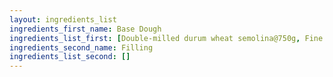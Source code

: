 ```yaml
---
layout: ingredients_list
ingredients_first_name: Base Dough
ingredients_list_first: [Double-milled durum wheat semolina@750g, Fine salt@10g, Lard@60g, Warm water@380ml]
ingredients_second_name: Filling
ingredients_list_second: []
---
```

